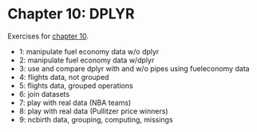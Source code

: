 # Chapter 10: DPLYR

Exercises for [chapter 10](https://info201.github.io/dplyr.html).

* 1: manipulate fuel economy data w/o dplyr
* 2: manipulate fuel economy data w/dplyr
* 3: use and compare dplyr with and w/o pipes using fueleconomy data
* 4: flights data, not grouped
* 5: flights data, grouped operations
* 6: join datasets
* 7: play with real data (NBA teams)
* 8: play with real data (Pullitzer price winners)
* 9: ncbirth data, grouping, computing, missings
